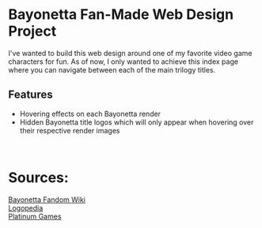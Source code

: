 # Bayonetta Fan-Made Web Design Project

I've wanted to build this web design around one of my favorite video game characters for fun. As of now, I only wanted to achieve this index page where you can navigate between each of the main trilogy titles.


## Features
- Hovering effects on each Bayonetta render
- Hidden Bayonetta title logos which will only appear when hovering over their respective render images

<br>

# Sources:
<div>
<a href="https://bayonetta.fandom.com/wiki/Bayonetta_Wiki"
        >Bayonetta Fandom Wiki</a><br />
 <a href="https://logos.fandom.com/wiki/Bayonetta">Logopedia</a><br />
<a href="https://www.platinumgames.com/">Platinum Games</a>
</div>